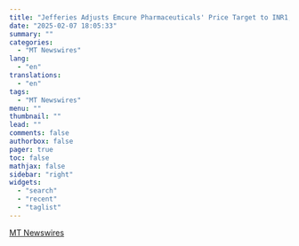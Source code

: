 ```yaml
---
title: "Jefferies Adjusts Emcure Pharmaceuticals' Price Target to INR1,650 From INR1,730, Keeps at Buy"
date: "2025-02-07 18:05:33"
summary: ""
categories:
  - "MT Newswires"
lang:
  - "en"
translations:
  - "en"
tags:
  - "MT Newswires"
menu: ""
thumbnail: ""
lead: ""
comments: false
authorbox: false
pager: true
toc: false
mathjax: false
sidebar: "right"
widgets:
  - "search"
  - "recent"
  - "taglist"
---
```




[MT Newswires](https://www.tradingview.com/news/mtnewswires.com:20250207:G2464997:0/)
